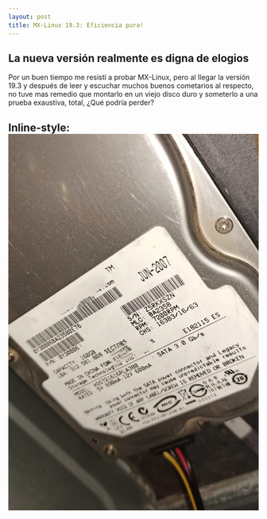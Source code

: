 ```yaml
---
layout: post
title: MX-Linux 19.3: Eficiencia pura!
---
```


## La nueva versión realmente es digna de elogios

Por un buen tiempo me resistí a probar MX-Linux, pero al llegar la versión 19.3 y después de leer y escuchar muchos buenos cometarios al respecto, no tuve mas remedio que montarlo en un viejo disco duro y someterlo a una prueba exaustiva, total, ¿Qué podría perder?

Inline-style: 
![alt text](https://github.com/MrGmaw/MrGmaw.github.io/blob/master/images/DiscoDuro160gb.jpeg "Un viejo disco duro")
-
